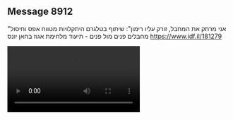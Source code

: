 ## Message 8912

"אני מרתק את המחבל, זורק עליו רימון":
שיתוף בטלגרם 
היתקלויות מטווח אפס וחיסול מחבלים פנים מול פנים - תיעוד מלחימת אגוז בחאן יונס
https://www.idf.il/181279

![Video](./8912/8912_media.mp4)
